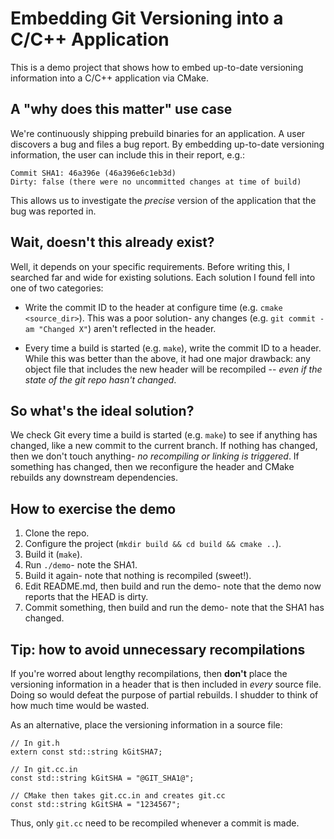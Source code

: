 # Embedding Git Versioning into a C/C++ Application
This is a demo project that shows how to embed up-to-date
versioning information into a C/C++ application via CMake.

## A "why does this matter" use case
We're continuously shipping prebuild binaries for an
application. A user discovers a bug and files a bug report.
By embedding up-to-date versioning information, the user
can include this in their report, e.g.:

```
Commit SHA1: 46a396e (46a396e6c1eb3d)
Dirty: false (there were no uncommitted changes at time of build)
```

This allows us to investigate the _precise_ version of the
application that the bug was reported in.

## Wait, doesn't this already exist?
Well, it depends on your specific requirements. Before writing this, I
searched far and wide for existing solutions. Each solution I found fell
into one of two categories:

- Write the commit ID to the header at configure time (e.g. `cmake <source_dir>`).
  This was a poor solution- any changes (e.g. `git commit -am "Changed X"`) 
  aren't reflected in the header.

- Every time a build is started (e.g. `make`), write the commit ID to a header.
  While this was better than the above, it had one major drawback:
  any object file that includes the new header will be recompiled -- _even if the state
  of the git repo hasn't changed_.

## So what's the ideal solution?
We check Git every time a build is started (e.g. `make`) to see if anything has changed,
like a new commit to the current branch. If nothing has changed, then we don't
touch anything- _no recompiling or linking is triggered_. If something has changed, then we
reconfigure the header and CMake rebuilds any downstream dependencies.

## How to exercise the demo
1. Clone the repo.
2. Configure the project (`mkdir build && cd build && cmake ..`).
3. Build it (`make`).
3. Run `./demo`- note the SHA1.
4. Build it again- note that nothing is recompiled (sweet!).
5. Edit README.md, then build and run the demo- note that the demo now reports that the HEAD is dirty.
6. Commit something, then build and run the demo- note that the SHA1 has changed.

## Tip: how to avoid unnecessary recompilations
If you're worred about lengthy recompilations, then **don't** place the
versioning information in a header that is then included in _every_ source
file. Doing so would defeat the purpose of partial rebuilds.
I shudder to think of how much time would be wasted.

As an alternative, place the versioning information in a source file:

```
// In git.h
extern const std::string kGitSHA7;

// In git.cc.in
const std::string kGitSHA = "@GIT_SHA1@";

// CMake then takes git.cc.in and creates git.cc
const std::string kGitSHA = "1234567";
```

Thus, only `git.cc` need to be recompiled whenever a commit is made.
